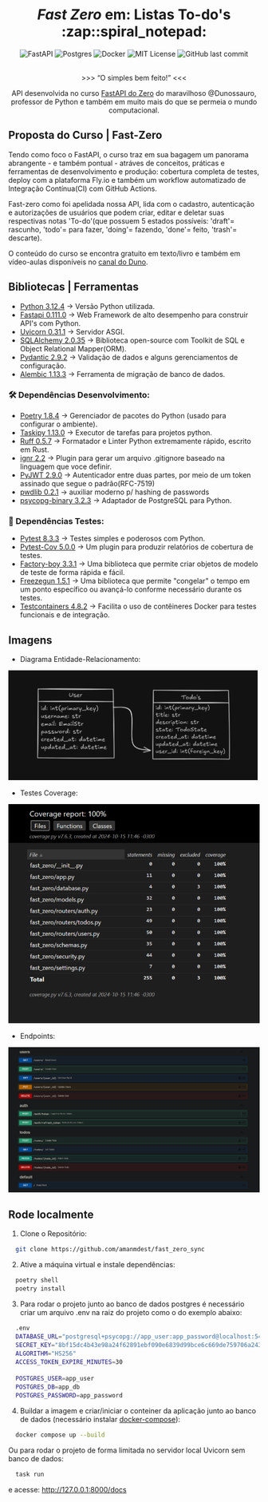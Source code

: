 <h1 align='center'><em>Fast Zero</em> em: Listas To-do's :zap::spiral_notepad:</h1>

<div align='center'>
<img alt="FastAPI" src="https://img.shields.io/badge/FastAPI-005571?logo=fastapi">
<img alt="Postgres" src="https://img.shields.io/badge/postgres-%23316192.svg?logo=postgresql&logoColor=white">
<img alt="Docker" src="https://img.shields.io/badge/docker-%230db7ed.svg?logo=docker&logoColor=white">
<img alt="MIT License" src="https://img.shields.io/badge/License-MIT-green.svg">
<img alt="GitHub last commit" src="https://img.shields.io/github/last-commit/amanmdest/fast_zero_sync?color=orange">
</div>
<br>
<p align='center'>>>> <q>O simples bem feito!</q> <<<</p>
<p align='center'>API desenvolvida no curso <a href="https://fastapidozer.dunossauro.com/">FastAPI do Zero</a> do maravilhoso @Dunossauro, professor de Python e também em muito mais do que se permeia o mundo computacional.</p>

## Proposta do Curso | Fast-Zero 

Tendo como foco o FastAPI, o curso traz em sua bagagem um panorama abrangente - e também pontual - atráves de conceitos, práticas e ferramentas de desenvolvimento e produção: cobertura completa de testes, deploy com a plataforma Fly.io e também um workflow automatizado de Integração Contínua(CI) com GitHub Actions.

Fast-zero como foi apelidada nossa API, lida com o cadastro, autenticação e autorizações de usuários que podem criar, editar e deletar suas respectivas notas 'To-do'(que possuem 5 estados possíveis: 'draft'= rascunho, 'todo'= para fazer, 'doing'= fazendo, 'done'= feito, 'trash'= descarte).

O conteúdo do curso se encontra gratuito em texto/livro e também em vídeo-aulas disponíveis no [canal do Duno](https://www.youtube.com/playlist?list=PLOQgLBuj2-3IuFbt-wJw2p2NiV9WTRzIP).
## Bibliotecas | Ferramentas
- [Python 3.12.4](https://www.python.org/downloads/release/python-3124/) -> Versão Python utilizada.
- [Fastapi 0.111.0](https://fastapi.tiangolo.com/) -> Web Framework de alto desempenho para construir API's com Python.
- [Uvicorn 0.31.1](https://www.uvicorn.org/) -> Servidor ASGI.
- [SQLAlchemy 2.0.35](https://docs.sqlalchemy.org/en/20/) -> Biblioteca open-source com Toolkit de SQL e Object Relational Mapper(ORM).
- [Pydantic 2.9.2](https://github.com/pydantic/pydantic/releases/tag/v2.9.2) -> Validação de dados e alguns gerenciamentos de configuração.
- [Alembic 1.13.3](https://alembic.sqlalchemy.org/en/latest/) -> Ferramenta de migração de banco de dados.
### 🛠️ Dependências Desenvolvimento:
- [Poetry 1.8.4](https://python-poetry.org/docs/#zsh) -> Gerenciador de pacotes do Python (usado para configurar o ambiente).
- [Taskipy 1.13.0](https://pypi.org/project/taskipy/) -> Executor de tarefas para projetos python.
- [Ruff 0.5.7](https://docs.astral.sh/ruff/) -> Formatador e Linter Python extremamente rápido, escrito em Rust.
- [ignr 2.2](https://pypi.org/project/ignr/) -> Plugin para gerar um arquivo .gitignore baseado na linguagem que voce definir.
- [PyJWT 2.9.0](https://pyjwt.readthedocs.io/en/stable/) -> Autenticador entre duas partes, por meio de um token assinado que segue o padrão(RFC-7519)
- [pwdlib 0.2.1](https://pypi.org/project/pwdlib/) -> auxiliar moderno p/ hashing de passwords
- [psycopg-binary 3.2.3](https://pypi.org/project/psycopg-binary/)  -> Adaptador de PostgreSQL para Python.
### 🧪 Dependências Testes:
- [Pytest 8.3.3](https://docs.pytest.org/en/stable/index.html) -> Testes simples e poderosos com Python.
- [Pytest-Cov 5.0.0](https://pytest-cov.readthedocs.io/en/latest/) -> Um plugin para produzir relatórios de cobertura de testes.
- [Factory-boy 3.3.1](https://factoryboy.readthedocs.io/en/latest/) -> Uma biblioteca que permite criar objetos de modelo de teste de forma rápida e fácil.
- [Freezegun 1.5.1](https://github.com/spulec/freezegun) -> Uma biblioteca que permite "congelar" o tempo em um ponto específico ou avançá-lo conforme necessário durante os testes.
- [Testcontainers 4.8.2](https://github.com/testcontainers) -> Facilita o uso de contêineres Docker para testes funcionais e de integração.
## Imagens
- Diagrama Entidade-Relacionamento:
<img src="imagens/fast_zero_DER.png" alt="DER" style="width:500px;height:auto;">

- Testes Coverage:
<img src="imagens/fast_zero_coverage.png" alt="coverage" style="width:800px;height:auto;">

- Endpoints:
<img src="imagens/fast_zero_endpoints.png" alt="endpoints">

## Rode localmente
1. Clone o Repositório:
```bash
  git clone https://github.com/amanmdest/fast_zero_sync
```
2. Ative a máquina virtual e instale dependências:
```bash
  poetry shell
  poetry install
```
3. Para rodar o projeto junto ao banco de dados postgres é necessário criar um arquivo .env na raiz do projeto como o do exemplo abaixo:
```bash
  .env
  DATABASE_URL="postgresql+psycopg://app_user:app_password@localhost:5432/app_db"
  SECRET_KEY="8bf15dc4b43e98a24f62891ebf090e6839d99bce6c669de759706a243ef73737" # token_hex
  ALGORITHM="HS256"
  ACCESS_TOKEN_EXPIRE_MINUTES=30
  
  POSTGRES_USER=app_user
  POSTGRES_DB=app_db
  POSTGRES_PASSWORD=app_password
```
4. Buildar a imagem e criar/iniciar o conteiner da aplicação junto ao banco de dados (necessário instalar [docker-compose](https://docs.docker.com/compose/install/)):
```bash
  docker compose up --build
```
Ou para rodar o projeto de forma limitada no servidor local Uvicorn sem banco de dados:
```bash
  task run
```
e acesse: http://127.0.0.1:8000/docs
